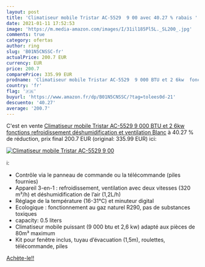 ```yaml
---
layout: post
title: 'Climatiseur mobile Tristar AC-5529  9 00 avec 40.27 % rabais '
date: 2021-01-11 17:52:53
image: 'https://m.media-amazon.com/images/I/31il185Pl5L._SL200_.jpg'
comments: true
category: ofertas
author: ring
slug: 'B01N5CNSSC-fr'
actualPrice: 200.7 EUR
currency: EUR
price: 200.7
comparePrice: 335.99 EUR
prodname: 'Climatiseur mobile Tristar AC-5529  9 000 BTU et 2 6kw  fonctions refroidissement  déshumidification et ventilation  Blanc'
country: 'fr'
flag: '🇫🇷'
buyurl: 'https://www.amazon.fr/dp/B01N5CNSSC/?tag=tolees0d-21'
descuento: '40.27'
average: '200.7'
---
```


C'est en vente [Climatiseur mobile Tristar AC-5529  9 000 BTU et 2 6kw  fonctions refroidissement  déshumidification et ventilation  Blanc](https://www.amazon.fr/dp/B01N5CNSSC/?tag=tolees0d-21)  à  40.27 % de réduction, prix final  200.7 EUR (original: 335.99 EUR) ici:

[![Climatiseur mobile Tristar AC-5529  9 00](https://m.media-amazon.com/images/I/31il185Pl5L._SL200_.jpg)](https://www.amazon.fr/dp/B01N5CNSSC/?tag=tolees0d-21)

ℹ️:

- Contrôle via le panneau de commande ou la télécommande (piles fournies)
- Appareil 3-en-1 : refroidissement, ventilation avec deux vitesses (320 m³/h) et déshumidification de l’air (1,2L/h)
- Réglage de la température (16-31°C) et minuteur digital
- Ecologique : fonctionnement au gaz naturel R290, pas de substances toxiques
- capacity: 0.5 liters
- Climatiseur mobile puissant (9 000 btu et 2,6 kw) adapté aux pièces de 80m³ maximum
- Kit pour fenêtre inclus, tuyau d’évacuation (1,5m), roulettes, télécommande, piles

[Achète-le!!](https://www.amazon.fr/dp/B01N5CNSSC/?tag=tolees0d-21)

